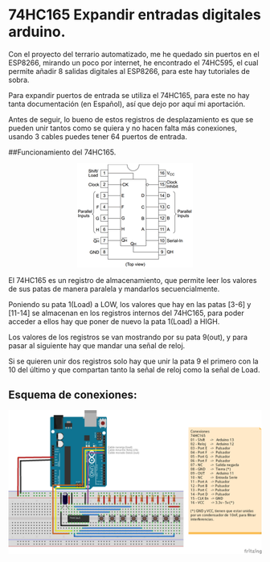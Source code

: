 # 74HC165 Expandir entradas digitales arduino.

Con el proyecto del terrario automatizado, me he quedado sin puertos en el ESP8266, mirando un poco por internet, he encontrado el 74HC595, el cual permite añadir 8 salidas digitales al ESP8266, para este hay tutoriales de sobra.

Para expandir puertos de entrada se utiliza el 74HC165, para este no hay tanta documentación (en Español), así que dejo por aquí mi aportación.

Antes de seguir, lo bueno de estos registros de desplazamiento es que se pueden unir tantos como se quiera y no hacen falta más conexiones, usando 3 cables puedes tener 64 puertos de entrada.

##Funcionamiento del 74HC165.
<div style="text-align:center"><img src ="https://github.com/ssxdan/SN74HC165_8Bit_shift_register_in/blob/master/Documentacion/882194.gif" /></div>

El 74HC165 es un registro de almacenamiento, que permite leer los valores de sus patas de manera paralela y mandarlos secuencialmente.

Poniendo su pata 1(Load) a LOW, los valores que hay en las patas [3-6] y [11-14] se almacenan en los registros internos del 74HC165, para poder acceder a ellos hay que poner de nuevo la pata  1(Load) a HIGH.

Los valores de los registros se van mostrando por su pata 9(out), y para pasar al siguiente hay que mandar una señal de reloj.

Si se quieren unir dos registros solo hay que unir la pata 9 el primero con la 10 del último y que compartan tanto la señal de reloj como la señal de Load.

## Esquema de conexiones:
![conexiones](https://github.com/ssxdan/SN74HC165_8Bit_shift_register_in/blob/master/Documentacion/74HC165_bb.png)
